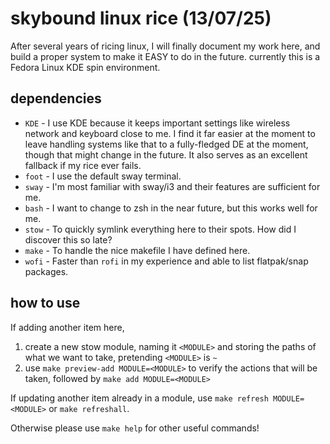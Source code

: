 # skybound linux rice (13/07/25)
After several years of ricing linux, I will finally document my work here, and build a proper system to make it EASY to do in the future. currently this is a Fedora Linux KDE spin environment.

## dependencies
- `KDE` - I use KDE because it keeps important settings like wireless network and keyboard close to me. I find it far easier at the moment to leave handling systems like that to a fully-fledged DE at the moment, though that might change in the future. It also serves as an excellent fallback if my rice ever fails.
- `foot` - I use the default sway terminal.
- `sway` - I'm most familiar with sway/i3 and their features are sufficient for me.
- `bash` - I want to change to zsh in the near future, but this works well for me.
- `stow` - To quickly symlink everything here to their spots. How did I discover this so late?
- `make` - To handle the nice makefile I have defined here.
- `wofi` - Faster than `rofi` in my experience and able to list flatpak/snap packages.

## how to use
If adding another item here, 

1. create a new stow module, naming it `<MODULE>` and storing the paths of what we want to take, pretending `<MODULE>` is `~`
1. use `make preview-add MODULE=<MODULE>` to verify the actions that will be taken, followed by `make add MODULE=<MODULE>`

If updating another item already in a module, use `make refresh MODULE=<MODULE>` or `make refreshall`.

Otherwise please use `make help` for other useful commands!
